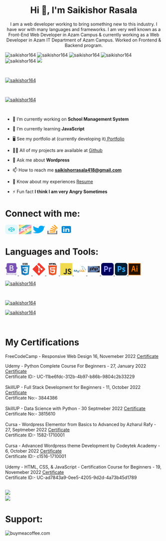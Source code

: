 <!-- Hi 👋 my Name is Saikishor Srinivasulu Rasala

<!--
**Saikishor164/Saikishor164 is a ✨ _special_ ✨ repository because its `README.md` (this file) appears on your GitHub profile.

Here are some ideas to get you started

- 🔭 I’m currently working 
- 🌱 I’m currently learning ...
- 👯 I’m looking to collaborate on ...
- 🤔 I’m looking for help with ...
- 💬 Ask me about ...
- 📫 How to reach me: ...
- 😄 Pronouns: ...



<h2>Web Developer </h2> <br> 

<p>I am a web developer working to bring something new to this industry. I have wor with many languages and frameworks. I am very well known as a Front-End Web Developer in Azam Campus & currently working as a Web Developer in Azam IT Department of Azam Campus. Worked on Frontend & Backend program. </p>


🌍 I'm staying in Pune, Maharashtra <br>
✉️ You Can Contact me at <a href="mailto:saikishorrasala418@gmail.com" > saikishorrasala418@gmail.com </a> <br>
🚀 I'm Currently Working as Web Developer in M.C.E. Society, Azam I.T. Department. <br> 
🌱 I'm Currently Learning Backend Web Development by Youtube Videos and Free Online Courses.<br> 
<!-- 💬 Ask me about Coding i would say little much but ask me about any movie Information i will say you a speech on it. <br> 



### Badges

<b>My GitHub Stats</b>

<a href="http://www.github.com/saikishor164"><img src="https://github-readme-stats.vercel.app/api?username=saikishor164&show_icons=true&border_radius=10&hide_rank=false" alt="Saikishor Rasala's GitHub stats" /></a>

<a href="https://www.github.com/saikishor164"> <img src="https://github-readme-streak-stats.herokuapp.com/?user=saikishor164&currStreakLabel=0891b2&border_radius=10&disable_animations=false" alt="streak stats"></a>

<a href="http://www.github.com/saikishor164"><img src="https://activity-graph.herokuapp.com/graph?username=saikishor164&custom_title=GitHub%20Commits%20Graph&border_radius=10" alt="GitHub Commits Graph" /></a>

<a href="https://github.com/Saikishor164" align="left"><img src="https://github-readme-stats.vercel.app/api/top-langs/?username=saikishor164&layout=compact&border_radius=10" alt="Top Languages" /></a>

<b>Top Repositories</b>

<div width="100%" align="center"><a href="https://github.com/saikishor164/portfolio" align="left"><img align="left" src="https://github-readme-stats.vercel.app/api/pin/?username=saikishor164&repo=portfolio&border_radius=10&locale=en" /></a></div><br /><br /><br /><br /><br /><br /><br />

 -->
<!-- <script src="https://kit.fontawesome.com/506dc419d7.js" crossorigin="anonymous"></script>  -->

<h1 align="center">Hi 👋, I'm Saikishor Rasala</h1>
<p align="center">I am a web developer working to bring something new to this industry. I have wor with many languages and frameworks. I am very well known as a Front-End Web Developer in Azam Campus & currently working as a Web Developer in Azam IT Department of Azam Campus. Worked on Frontend & Backend program. </p>

<p> <img src="https://komarev.com/ghpvc/?username=saikishor164&label=Profile%20views&color=0e75b6&style=plastic" alt="saikishor164" />
 <img src="https://img.shields.io/github/followers/saikishor164?style=plastic" alt="saikishor164" />  
<img src="https://img.shields.io/github/commit-activity/m/saikishor164/saikishor164?style=plastic" alt="saikishor164" />
<img src="https://img.shields.io/github/languages/count/saikishor164/saikishor164.github.io?style=plastic" alt="saikishor164">
<img src="https://img.shields.io/github/languages/top/saikishor164/saikishor164.github.io?style=plastic" alt="saikishor164">
<img src="https://visitor-badge.glitch.me/badge?page_id=saikishor164">
</p> <br>

<p align="left"> <a href="https://github.com/saikishor164"><img src="https://github-profile-trophy.vercel.app/?username=saikishor164&rank=S,SS,SSS,AAA,AA,A,B,C" alt="saikishor164" /></a> </p><br> 

<!-- <p align="left"> <a href="https://github.com/saikishor164"><img src="[https://github-profile-trophy.vercel.app/?username=saikishor164](https://github-profile-trophy.vercel.app/?username=saikishor164&rank=S,SS,SSS,AAA,AA,A,B,C,UNKNOWN)" alt="saikishor164" /></a> </p><br>  -->

<p align="left"> <a href="https://twitter.com/saikishor164" target="blank"><img src="https://img.shields.io/twitter/follow/saikishor164?logo=twitter&style=for-the-badge" alt="saikishor164" /></a> </p> <br>

- 🔭 I’m currently working on **School Management System**

- 🌱 I’m currently learning **JavaScript**

- <i class="fa-regular fa-file"></i> 🖥️ See my portfolio at (currently developing it)[ Portfolio](https://saikishor164.github.io/)

- 👨‍💻 All of my projects are available at [Github](https://github.com/Saikishor164?tab=repositories)

- 💬 Ask me about **Wordpress**

- 📫 How to reach me **saikishorrasala418@gmail.com**

- 📄 Know about my experiences [Resume](https://saikishor164.github.io/saikishor-resume.pdf)

- ⚡ Fun fact **I think I am very Angry Sometimes**

<!-- ### Blogs posts -->
<!-- BLOG-POST-LIST:START -->
<!-- BLOG-POST-LIST:END -->

<!-- 
###Certifications 
Front End Web Developer Udemy January 2022 -->

<h1 align="left">Connect with me:</h1>
<p align="left">
<a href="https://codepen.io/saikishorrasala" target="_blank"><img align="center" src="imgs/codepen.svg" alt="saikishorrasala" height="30" width="40" /></a>
<a href="https://dev.to/saikishor164" target="_blank"><img align="center" src="imgs/devto.svg" alt="saikishor164" height="30" width="40" /></a>
<a href="https://twitter.com/saikishor164" target="_blank"><img align="center" src="imgs/twitter.svg" alt="saikishor164" height="30" width="40" /></a>
<a href="https://stackoverflow.com/users/17814504/saikishor-rasala" target="_blank"><img align="center" src="imgs/stack-overflow.svg" alt="saikishor-rasala" height="30" width="40" /></a>
<a href="https://www.linkedin.com/in/saikishor-rasala-4583a0224/" target="_blank"><img align="center" src="imgs/linkedin-96.svg" alt="saikishor-rasala" height="30" width="40" /></a>
</p>

<h1 align="left">Languages and Tools:</h1>
<p align="left">  
<a href="https://getbootstrap.com" target="_blank" rel="noreferrer"> <img src="imgs/bootstrap-plain-wordmark.svg" alt="bootstrap" width="40" height="40"/> </a> 
<a href="https://www.w3schools.com/css/" target="_blank" rel="noreferrer"> <img src="imgs/css3-original-wordmark.svg" alt="css3" width="40" height="40"/> </a> 
<a href="https://git-scm.com/" target="_blank" rel="noreferrer"> <img src="imgs/git-scm-icon.svg" alt="git" width="40" height="40"/> </a> 
<a href="https://www.w3.org/html/" target="_blank" rel="noreferrer"> <img src="imgs/html5-original-wordmark.svg" alt="html5" width="40" height="40"/> </a> 
<a href="https://developer.mozilla.org/en-US/docs/Web/JavaScript" target="_blank" rel="noreferrer"> <img src="imgs/javascript-original.svg" alt="javascript" width="40" height="40"/> </a> 
<a href="https://www.mysql.com/" target="_blank" rel="noreferrer"> <img src="imgs/mysql-original-wordmark.svg" alt="mysql" width="40" height="40"/> </a> 
<a href="https://www.php.net" target="_blank" rel="noreferrer"> <img src="imgs/php-original.svg" alt="php" width="40" height="40"/> </a> 
<a href="https://www.adobe.com/products/premiere.html" target="_blank" rel="noreferrer"> <img src="imgs/Adobe_Premiere_Proicon.svg" alt="php" width="40" height="40"/> </a>
<a href="https://www.photoshop.com/en" target="_blank" rel="noreferrer"> <img src="imgs/Adobe_Photoshop_CC_icon.svg" alt="photoshop" width="40" height="40"/> </a>
<a href="https://www.adobe.com/in/products/illustrator.html" target="_blank" rel="noreferrer"> <img src="imgs/adobe_illustrator-icon.svg" alt="illustrator" width="40" height="40"/> </a> 
</p>

<!-- <p> <a href="http://www.github.com/saikishor164" > <img src="https://github-readme-stats.vercel.app/api/top-langs?username=saikishor164&show_icons=true&layout=compact" alt="saikishor164" /> </a> </p> -->


<a href="http://www.github.com/saikishor164"> <img src="https://github-readme-stats.vercel.app/api/top-langs/?username=saikishor164&layout=compact" alt="saikishor164"> </a>

<!-- <table>
 <tr>
  <td> <a href="http://www.github.com/saikishor164" > <img src="https://github-readme-stats.vercel.app/api?username=saikishor164&show_icons=false" alt="saikishor164" /> </a> </td> 
  <td> <a href="http://www.github.com/saikishor164" ><img src="https://github-readme-streak-stats.herokuapp.com/?user=saikishor164" alt="saikishor164" /></a> </td>
 </tr>
<tr>
 <td> <a href="https://github.com/saikishor164/saikishor164.github.io"><img src="https://github-link-card.s3.ap-northeast-1.amazonaws.com/saikishor164/saikishor164.github.io.png" width="460px"></a> </td>
  <td> <a href="https://github.com/saikishor164/saikishor164"><img src="https://github-link-card.s3.ap-northeast-1.amazonaws.com/saikishor164/saikishor164.png" width="460px"></a> </td>
 </tr>
</table> -->


<br>
<p><a href="http://www.github.com/saikishor164" > <img src="https://github-readme-stats.vercel.app/api?username=saikishor164&show_icons=true" alt="saikishor164" /> </a> </p>

<p> <a href="http://www.github.com/saikishor164" ><img src="https://github-readme-streak-stats.herokuapp.com/?user=saikishor164" alt="saikishor164" /></a> </p> <br>

<h1> My Certifications </h1>

FreeCodeCamp - Responsive Web Design 16, Novemeber 2022 [Certificate](https://www.freecodecamp.org/certification/saikishor/responsive-web-design) 
<br>
<!-- Udemy - Front End Web Development 2022 - 27, January 2022 [Certificate](https://www.udemy.com/certificate/UC-c8e49547-d635-4890-aa33-95578b724517/) <br> Certificate ID:- UC-c8e49547-d635-4890-aa33-95578b724517/
<br><br> --> 
Udemy - Python Complete Course For Beginners - 27, January 2022 [Certificate](https://www.udemy.com/certificate/UC-11be6fdc-312b-4b97-b86b-9804c2b33229/) <br> Certificate ID:- UC-11be6fdc-312b-4b97-b86b-9804c2b33229
<br><br>
SkillUP - Full Stack Development for Beginners - 11, October 2022 [Certificate](https://github.com/saikishor164/FullStackDevelopmentforBeginnersskillup.pdf) <br> Certificate No:- 3844386
<br> <br>
SkillUP - Data Science with Python - 30 Septmeber 2022 [Certificate](https://github.com/saikishor164/DataSciencewithPythonskillup.pdf) <br> Certificate No:- 3815610
<br><br>
Cursa - Wordpress Elementor from Basics to Advanced by Azharul Rafy - 27, Septmeber 2022 [Certificate](https://cursa.app/en/my-certificate/5876e88e3ef65165a4bc3d0fbd9894eb/ok) <br> Certificate ID:- 1582-1710001
<br><br>
Cursa - Advanced Wordpress theme Development by Codeytek Academy - 6, October 2022 [Certificate](https://cursa.app/en/my-certificate/8061bf76ab2c75d319cac6cc5eeb5be2/ok) <br> Certificate ID:- c1516-1710001
<br><br>
Udemy - HTML, CSS, & JavaScript - Certification Course for Beginners - 19, Novemeber 2022 [Certificate](https://www.udemy.com/certificate/UC-ad7843a9-0ee5-4205-9d2d-4a73b45d1789/) <br> Certificate ID:- UC-ad7843a9-0ee5-4205-9d2d-4a73b45d1789
<br> <br>



<!-- <h3> My Repository </h3>

<table>
  <tr>
    <td><a href="http://www.github.com/saikishor164" > <img src="https://gh-card.dev/repos/saikishor164/saikishor164.svg?fullname=&link_target=_blank"></a></td>
    <td><a href="http://www.github.com/saikishor164" > <img src="https://gh-card.dev/repos/saikishor164/saikishor164.github.io.svg?fullname=&link_target=_blank"></a></td>
  </tr>
</table> -->
<!-- <a href="http://www.github.com/saikishor164" ><img src="https://activity-graph.herokuapp.com/graph?username=saikishor164&border_radius20" alt="GitHub Commits Graph" /></a>
<br><br> -->
<img src="https://raw.githubusercontent.com/BrunnerLivio/brunnerlivio/master/images/marquee.svg"> 
<br>
<img  src="https://profile-counter.glitch.me/saikishor164/count.svg" >

<h1>Support:</h1>
<p><a href="https://www.buymeacoffee.com/saikishor164"> <img align="left" src="https://cdn.buymeacoffee.com/buttons/v2/default-yellow.png" height="50" width="210" alt="buymeacoffee.com" /></a></p><br><br>
